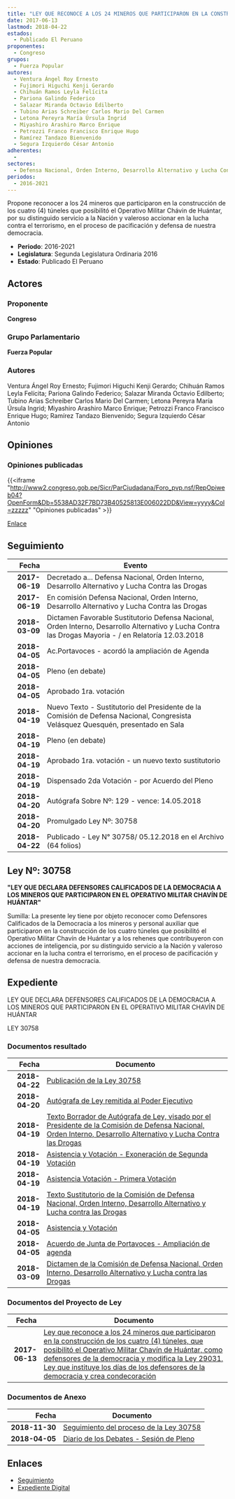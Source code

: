 ```yaml
---
title: "LEY QUE RECONOCE A LOS 24 MINEROS QUE PARTICIPARON EN LA CONSTRUCCIÓN DE LOS CUATRO (4) TÚNELES QUE POSIBILITÓ EL OPERATIVO MILITAR CHAVÍN DE HUÁNTAR, COMO DEFENSORES DE LA DEMOCRACIA Y MODIFICA LA LEY 29031, LEY QUE INSTITUYE LOS DÍAS DE LOS DEFENSORES DE LA DEMOCRACIA Y CREA CONDECORACIÓN"
date: 2017-06-13
lastmod: 2018-04-22
estados: 
  - Publicado El Peruano
proponentes: 
  - Congreso
grupos: 
  - Fuerza Popular
autores: 
  - Ventura Ángel Roy Ernesto
  - Fujimori Higuchi Kenji Gerardo
  - Chihuán Ramos Leyla Felícita
  - Pariona Galindo Federico
  - Salazar Miranda Octavio Edilberto
  - Tubino Arias Schreiber Carlos Mario Del Carmen
  - Letona Pereyra María Úrsula Ingrid
  - Miyashiro Arashiro Marco Enrique
  - Petrozzi Franco Francisco Enrique Hugo
  - Ramírez Tandazo Bienvenido
  - Segura Izquierdo César Antonio
adherentes: 
  - 
sectores: 
  - Defensa Nacional, Orden Interno, Desarrollo Alternativo y Lucha Contra las Drogas
periodos: 
  - 2016-2021
---
```


Propone reconocer a los 24 mineros que participaron en la construcción de los cuatro (4) túneles que posibilitó el Operativo Militar Chávin de Huántar, por su distinguido servicio a la Nación y valeroso accionar en la lucha contra el terrorismo, en el proceso de pacificación y defensa de nuestra democracia.

- **Periodo**: 2016-2021
- **Legislatura**: Segunda Legislatura Ordinaria 2016
- **Estado**: Publicado El Peruano

## Actores

### Proponente

**Congreso**

### Grupo Parlamentario

**Fuerza Popular**

### Autores

Ventura Ángel Roy Ernesto; Fujimori Higuchi Kenji Gerardo; Chihuán Ramos Leyla Felícita; Pariona Galindo Federico; Salazar Miranda Octavio Edilberto; Tubino Arias Schreiber Carlos Mario Del Carmen; Letona Pereyra María Úrsula Ingrid; Miyashiro Arashiro Marco Enrique; Petrozzi Franco Francisco Enrique Hugo; Ramírez Tandazo Bienvenido; Segura Izquierdo César Antonio


## Opiniones

### Opiniones publicadas

{{<iframe "http://www2.congreso.gob.pe/Sicr/ParCiudadana/Foro_pvp.nsf/RepOpiweb04?OpenForm&Db=5538AD32F7BD73B40525813E006022DD&View=yyyy&Col=zzzzz" "Opiniones publicadas" >}}

[Enlace](http://www2.congreso.gob.pe/Sicr/ParCiudadana/Foro_pvp.nsf/RepOpiweb04?OpenForm&Db=5538AD32F7BD73B40525813E006022DD&View=yyyy&Col=zzzzz)

## Seguimiento

| Fecha | Evento |
|------:|--------|
| **2017-06-19** | Decretado a... Defensa Nacional, Orden Interno, Desarrollo Alternativo y Lucha Contra las Drogas|
| **2017-06-19** | En comisión Defensa Nacional, Orden Interno, Desarrollo Alternativo y Lucha Contra las Drogas|
| **2018-03-09** | Dictamen Favorable Sustitutorio Defensa Nacional, Orden Interno, Desarrollo Alternativo y Lucha Contra las Drogas Mayoria - / en Relatoría 12.03.2018|
| **2018-04-05** | Ac.Portavoces - acordó la ampliación de Agenda|
| **2018-04-05** | Pleno (en debate)|
| **2018-04-05** | Aprobado 1ra. votación|
| **2018-04-19** | Nuevo Texto - Sustitutorio del Presidente de la Comisión de Defensa Nacional, Congresista Velásquez Quesquén, presentado en Sala|
| **2018-04-19** | Pleno (en debate)|
| **2018-04-19** | Aprobado 1ra. votación - un nuevo texto sustitutorio|
| **2018-04-19** | Dispensado 2da Votación - por Acuerdo del Pleno|
| **2018-04-20** | Autógrafa Sobre Nº: 129 - vence: 14.05.2018|
| **2018-04-20** | Promulgado Ley Nº: 30758|
| **2018-04-22** | Publicado - Ley N° 30758/ 05.12.2018 en el Archivo (64 folios)|

## Ley Nº: 30758

**"LEY QUE DECLARA DEFENSORES CALIFICADOS DE LA DEMOCRACIA A LOS MINEROS QUE PARTICIPARON EN EL OPERATIVO MILITAR CHAVÍN DE HUÁNTAR"**

Sumilla: La presente ley tiene por objeto reconocer como Defensores Calificados de la Democracia a los mineros y personal auxiliar que participaron en la construcción de los cuatro túneles que posibilitó el Operativo Militar Chavín de Huántar y a los rehenes que contribuyeron con acciones de inteligencia, por su distinguido servicio a la Nación y valeroso accionar en la lucha contra el terrorismo, en el proceso de pacificación y defensa de nuestra democracia.


## Expediente

LEY QUE DECLARA DEFENSORES CALIFICADOS DE LA DEMOCRACIA A LOS MINEROS QUE PARTICIPARON EN EL OPERATIVO MILITAR CHAVÍN DE HUÁNTAR

LEY 30758


### Documentos resultado

| Fecha | Documento |
|------:|--------|
| **2018-04-22** | [Publicación de la Ley 30758](http://www.leyes.congreso.gob.pe/Documentos/2016_2021/ADLP/Normas_Legales/30758-LEY.pdf) |
| **2018-04-20** | [Autógrafa de Ley remitida al Poder Ejecutivo](http://www.leyes.congreso.gob.pe/Documentos/2016_2021/ADLP/Texto_Aprobado/AU0153120180420.pdf) |
| **2018-04-19** | [Texto Borrador de Autógrafa de Ley, visado por el Presidente de la Comisión de Defensa Nacional, Orden Interno, Desarrollo Alternativo y Lucha Contra las Drogas](http://www.leyes.congreso.gob.pe/Documentos/2016_2021/Texto_Borrador_de_Autografa/BAU01531_20180419.pdf) |
| **2018-04-19** | [Asistencia y Votación - Exoneración de Segunda Votación](http://www.leyes.congreso.gob.pe/Documentos/2016_2021/Asistencia_y_Votacion/Proyectos_de_Ley/Exoneracion_de_Segunda_Votacion/ESV01531_20180419.pdf) |
| **2018-04-19** | [Asistencia Votación - Primera Votación](http://www.leyes.congreso.gob.pe/Documentos/2016_2021/Asistencia_y_Votacion/Proyectos_de_Ley/AV01531_20180419.pdf) |
| **2018-04-19** | [Texto Sustitutorio de la Comisión de Defensa Nacional, Orden Interno, Desarrollo Alternativo y Lucha contra las Drogas](http://www.leyes.congreso.gob.pe/Documentos/2016_2021/Texto_Sustitutorio/Proyectos_de_Ley/TS01531_20180419.pdf) |
| **2018-04-05** | [Asistencia y Votación](http://www.leyes.congreso.gob.pe/Documentos/2016_2021/Asistencia_y_Votacion/Proyectos_de_Ley/AV0153120180405.pdf) |
| **2018-04-05** | [Acuerdo de Junta de Portavoces - Ampliación de agenda](http://www.leyes.congreso.gob.pe/Documentos/2016_2021/Acuerdos/Junta_Portavoces/AJP0153120180405.pdf) |
| **2018-03-09** | [Dictamen de la Comisión de Defensa Nacional, Orden Interno, Desarrollo Alternativo y Lucha contra las Drogas](http://www.leyes.congreso.gob.pe/Documentos/2016_2021/Dictamenes/Proyectos_de_Ley/01531DC07MAY_20180309.pdf) |

### Documentos del Proyecto de Ley

| Fecha | Documento |
|------:|--------|
| **2017-06-13** | [Ley que reconoce a los 24 mineros que participaron en la construcción de los cuatro (4) túneles, que posibilitó el Operativo Militar Chavín de Huántar, como defensores de la democracia y modifica la Ley 29031, Ley que instituye los días de los defensores de la democracia y crea condecoración](http://www.leyes.congreso.gob.pe/Documentos/2016_2021/Proyectos_de_Ley_y_de_Resoluciones_Legislativas/PL0153120170613..pdf) |

### Documentos de Anexo

| Fecha | Documento |
|------:|--------|
| **2018-11-30** | [Seguimiento del proceso de la Ley 30758](http://www.leyes.congreso.gob.pe/Documentos/2016_2021/Seguimiento_de_Proyectos_de_Ley/01531PL20181130.pdf) |
| **2018-04-05** | [Diario de los Debates - Sesión de Pleno](http://www.leyes.congreso.gob.pe/Documentos/2016_2021/ADLP/Diario_Debates/30758-TDD.pdf) |

## Enlaces 

- [Seguimiento](http://www2.congreso.gob.pe/Sicr/TraDocEstProc/CLProLey2016.nsf/f7fff46988ca05b1052578e100829cc7/6e4dfdb5485266690525813e00629127?OpenDocument)
- [Expediente Digital](http://www2.congreso.gob.pehttp://www2.congreso.gob.pe/Sicr/TraDocEstProc/CLProLey2016.nsf/f7fff46988ca05b1052578e100829cc7/6e4dfdb5485266690525813e00629127?OpenDocument&Click=05257FB7005EB655.eb71d0cf91d8294e05256cdf006b5706/$Body/0.1C6C)
